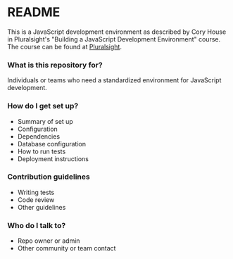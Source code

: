 # README #
This is a JavaScript development environment as described by Cory House in Pluralsight's "Building a JavaScript Development Environment" course.   The course can be found at [Pluralsight](https://app.pluralsight.com/library/courses/javascript-development-environment/table-of-contents).

### What is this repository for? ###

Individuals or teams who need a standardized environment for JavaScript development.

### How do I get set up? ###

* Summary of set up
* Configuration
* Dependencies
* Database configuration
* How to run tests
* Deployment instructions

### Contribution guidelines ###

* Writing tests
* Code review
* Other guidelines

### Who do I talk to? ###

* Repo owner or admin
* Other community or team contact